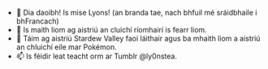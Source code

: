 - 👋 Dia daoibh! Is mise Lyons! (an branda tae, nach bhfuil mé sráidbhaile i bhFrancach) 
- 👀 Is maith liom ag aistriú an cluichí ríomhairí is fearr liom.
- 🌱 Táim ag aistriú Stardew Valley faoi láithair agus ba mhaith liom a aistriú an chluichí eile mar Pokémon.
- 📫 Is féidir leat teacht orm ar Tumblr @ly0nstea.
